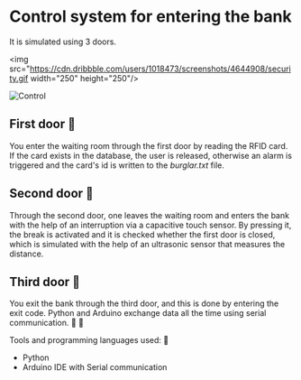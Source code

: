 # Control system for entering the bank

It is simulated using 3 doors.

<img src="https://cdn.dribbble.com/users/1018473/screenshots/4644908/security.gif width="250" height="250"/>

![Control](https://cdn.dribbble.com/users/1018473/screenshots/4644908/security.gif)

## First door :door:

You enter the waiting room through the first door by reading the RFID card. If the card exists in the database, the user is released, otherwise an alarm is triggered and the card's id is written to the _burglar.txt_ file.

## Second door :door:

Through the second door, one leaves the waiting room and enters the bank with the help of an interruption via a capacitive touch sensor. By pressing it, the break is activated and it is checked whether the first door is closed, which is simulated with the help of an ultrasonic sensor that measures the distance.

## Third door :door:

You exit the bank through the third door, and this is done by entering the exit code. Python and Arduino exchange data all the time using serial communication. :bank: :safety_vest:

Tools and programming languages ​​used: :toolbox:

- Python
- Arduino IDE with Serial communication

